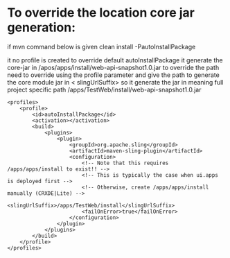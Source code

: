 
To override the location core jar generation:
=============================================
if mvn command below is given
   clean install -PautoInstallPackage 

it no profile is created to override default autoInstallPackage it generate the core-jar in /apos/apps/install/web-api-snapshot1.0.jar
to override the path need to override using the profile parameter and give the path to generate the core module jar
in < slingUrlSuffix> so it generate the jar in meaning full project specific path /apps/TestWeb/install/web-api-snapshot1.0.jar

	<profiles>
		<profile>
			<id>autoInstallPackage</id>
			<activation></activation>
			<build>
				<plugins>
					<plugin>
						<groupId>org.apache.sling</groupId>
						<artifactId>maven-sling-plugin</artifactId>
						<configuration>
							<!-- Note that this requires /apps/apps/install to exist!! -->
							<!-- This is typically the case when ui.apps is deployed first -->
							<!-- Otherwise, create /apps/apps/install manually (CRXDE|Lite) -->
							<slingUrlSuffix>/apps/TestWeb/install</slingUrlSuffix>
							<failOnError>true</failOnError>
						</configuration>
					</plugin>
				</plugins>
			</build>
		</profile>
	</profiles>


